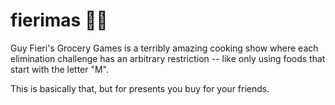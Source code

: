 # fierimas 🎄🎅

Guy Fieri's Grocery Games is a terribly amazing cooking
show where each elimination challenge has an arbitrary restriction --
like only using foods that start with the letter "M".

This is basically that, but for presents you buy for your friends.
